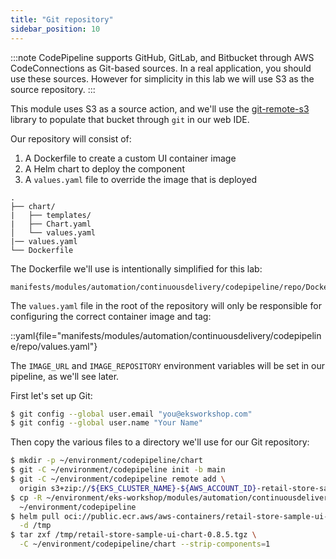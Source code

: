 ```yaml
---
title: "Git repository"
sidebar_position: 10
---
```


:::note
CodePipeline supports GitHub, GitLab, and Bitbucket through AWS CodeConnections as Git-based sources. In a real application, you should use these sources. However for simplicity in this lab we will use S3 as the source repository.
:::

This module uses S3 as a source action, and we'll use the [git-remote-s3](https://github.com/awslabs/git-remote-s3?tab=readme-ov-file#repo-as-s3-source-for-aws-codepipeline) library to populate that bucket through `git` in our web IDE.

Our repository will consist of:

1. A Dockerfile to create a custom UI container image
2. A Helm chart to deploy the component
3. A `values.yaml` file to override the image that is deployed

```text
.
├── chart/
|   ├── templates/
|   ├── Chart.yaml
│   └── values.yaml
|── values.yaml
└── Dockerfile
```

The Dockerfile we'll use is intentionally simplified for this lab:

```file
manifests/modules/automation/continuousdelivery/codepipeline/repo/Dockerfile
```

The `values.yaml` file in the root of the repository will only be responsible for configuring the correct container image and tag:

::yaml{file="manifests/modules/automation/continuousdelivery/codepipeline/repo/values.yaml"}

The `IMAGE_URL` and `IMAGE_REPOSITORY` environment variables will be set in our pipeline, as we'll see later.

First let's set up Git:

```bash
$ git config --global user.email "you@eksworkshop.com"
$ git config --global user.name "Your Name"
```

Then copy the various files to a directory we'll use for our Git repository:

```bash timeout=120
$ mkdir -p ~/environment/codepipeline/chart
$ git -C ~/environment/codepipeline init -b main
$ git -C ~/environment/codepipeline remote add \
  origin s3+zip://${EKS_CLUSTER_NAME}-${AWS_ACCOUNT_ID}-retail-store-sample-ui/my-repo
$ cp -R ~/environment/eks-workshop/modules/automation/continuousdelivery/codepipeline/repo/* \
  ~/environment/codepipeline
$ helm pull oci://public.ecr.aws/aws-containers/retail-store-sample-ui-chart:0.8.5 \
  -d /tmp
$ tar zxf /tmp/retail-store-sample-ui-chart-0.8.5.tgz \
  -C ~/environment/codepipeline/chart --strip-components=1
```

